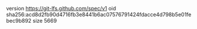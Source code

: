 version https://git-lfs.github.com/spec/v1
oid sha256:acd8d2fb90d4716fb3e8441b6ac07576791424fdacce4d798b5e01febec9b892
size 5669
